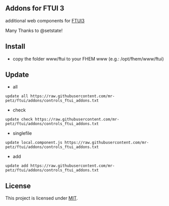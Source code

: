 Addons for FTUI 3
------
additional web components for [FTUI3](https://github.com/knowthelist/ftui)

Many Thanks to @setstate!

Install
------
 * copy the folder www/ftui to your FHEM www (e.g.: /opt/fhem/www/ftui)

Update
------
 * all 
 ````
update all https://raw.githubusercontent.com/mr-petz/ftui/addons/controls_ftui_addons.txt
````

 * check
 ````
update check https://raw.githubusercontent.com/mr-petz/ftui/addons/controls_ftui_addons.txt
````

 * singlefile
 ````
update local.component.js https://raw.githubusercontent.com/mr-petz/ftui/addons/controls_ftui_addons.txt
````

 * add
 ````
update add https://raw.githubusercontent.com/mr-petz/ftui/addons/controls_ftui_addons.txt
````

License
-------
This project is licensed under [MIT](http://www.opensource.org/licenses/mit-license.php).
